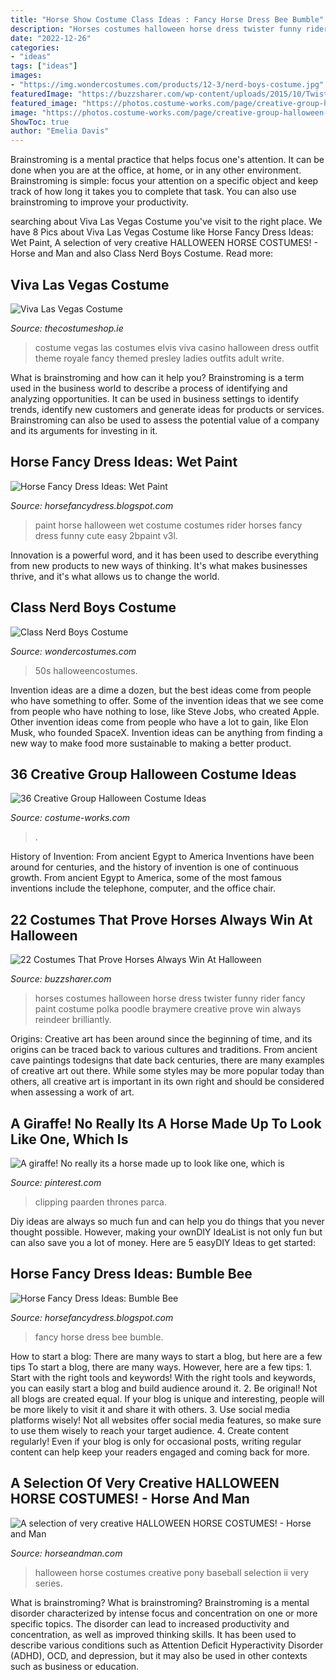 ```yaml
---
title: "Horse Show Costume Class Ideas : Fancy Horse Dress Bee Bumble"
description: "Horses costumes halloween horse dress twister funny rider fancy paint costume polka poodle braymere creative prove win always reindeer brilliantly"
date: "2022-12-26"
categories:
- "ideas"
tags: ["ideas"]
images:
- "https://img.wondercostumes.com/products/12-3/nerd-boys-costume.jpg"
featuredImage: "https://buzzsharer.com/wp-content/uploads/2015/10/Twister.jpg"
featured_image: "https://photos.costume-works.com/page/creative-group-halloween-costume-ideas.jpg"
image: "https://photos.costume-works.com/page/creative-group-halloween-costume-ideas.jpg"
ShowToc: true
author: "Emelia Davis"
---
```



Brainstroming is a mental practice that helps focus one's attention. It can be done when you are at the office, at home, or in any other environment. Brainstroming is simple: focus your attention on a specific object and keep track of how long it takes you to complete that task. You can also use brainstroming to improve your productivity.

	

		
searching about Viva Las Vegas Costume you've visit to the right place. We have 8 Pics about Viva Las Vegas Costume like Horse Fancy Dress Ideas: Wet Paint, A selection of very creative HALLOWEEN HORSE COSTUMES! - Horse and Man and also Class Nerd Boys Costume. Read more:
		
    
## Viva Las Vegas Costume

<img loading=lazy src="https://www.thecostumeshop.ie/images/detailed/21/LADIES_BLACK_ELVIS.jpg" onerror="this.onerror=null;this.src='https://tse1.mm.bing.net/th?id=OIP.ngu-p73Xo4scvnQr0cBUXQHaO0&amp;pid=15.1';" alt="Viva Las Vegas Costume">

_Source: thecostumeshop.ie_

>costume vegas las costumes elvis viva casino halloween dress outfit theme royale fancy themed presley ladies outfits adult write. 

	

What is brainstroming and how can it help you?
Brainstroming is a term used in the business world to describe a process of identifying and analyzing opportunities. It can be used in business settings to identify trends, identify new customers and generate ideas for products or services. Brainstroming can also be used to assess the potential value of a company and its arguments for investing in it.

    
## Horse Fancy Dress Ideas: Wet Paint

<img loading=lazy src="http://4.bp.blogspot.com/_V3L-Wr9YRP0/TUQg7BGdqxI/AAAAAAAAAIU/DY0CeGpgn-U/w1200-h630-p-k-no-nu/Wet%2BPaint.jpg" onerror="this.onerror=null;this.src='https://tse2.mm.bing.net/th?id=OIP.3ZECl4KgaOcoajkUOdV1HAHaE7&amp;pid=15.1';" alt="Horse Fancy Dress Ideas: Wet Paint">

_Source: horsefancydress.blogspot.com_

>paint horse halloween wet costume costumes rider horses fancy dress funny cute easy 2bpaint v3l. 

	

Innovation is a powerful word, and it has been used to describe everything from new products to new ways of thinking. It's what makes businesses thrive, and it's what allows us to change the world.

    
## Class Nerd Boys Costume

<img loading=lazy src="https://img.wondercostumes.com/products/12-3/nerd-boys-costume.jpg" onerror="this.onerror=null;this.src='https://tse1.mm.bing.net/th?id=OIP.bKptaXn32SUbTjmiKw8l-wHaI4&amp;pid=15.1';" alt="Class Nerd Boys Costume">

_Source: wondercostumes.com_

>50s halloweencostumes. 

	

Invention ideas are a dime a dozen, but the best ideas come from people who have something to offer. Some of the invention ideas that we see come from people who have nothing to lose, like Steve Jobs, who created Apple. Other invention ideas come from people who have a lot to gain, like Elon Musk, who founded SpaceX. Invention ideas can be anything from finding a new way to make food more sustainable to making a better product.

    
## 36 Creative Group Halloween Costume Ideas

<img loading=lazy src="https://photos.costume-works.com/page/creative-group-halloween-costume-ideas.jpg" onerror="this.onerror=null;this.src='https://tse2.mm.bing.net/th?id=OIP.Qp0wq2gallANtpD3YbmGEgHaOQ&amp;pid=15.1';" alt="36 Creative Group Halloween Costume Ideas">

_Source: costume-works.com_

>. 

	

History of Invention: From ancient Egypt to America
Inventions have been around for centuries, and the history of invention is one of continuous growth. From ancient Egypt to America, some of the most famous inventions include the telephone, computer, and the office chair.

    
## 22 Costumes That Prove Horses Always Win At Halloween

<img loading=lazy src="https://buzzsharer.com/wp-content/uploads/2015/10/Twister.jpg" onerror="this.onerror=null;this.src='https://tse3.mm.bing.net/th?id=OIP.BY10d2LEcVsfxdTC-tByFwHaF0&amp;pid=15.1';" alt="22 Costumes That Prove Horses Always Win At Halloween">

_Source: buzzsharer.com_

>horses costumes halloween horse dress twister funny rider fancy paint costume polka poodle braymere creative prove win always reindeer brilliantly. 

	

Origins:
Creative art has been around since the beginning of time, and its origins can be traced back to various cultures and traditions. From ancient cave paintings todesigns that date back centuries, there are many examples of creative art out there. While some styles may be more popular today than others, all creative art is important in its own right and should be considered when assessing a work of art.

    
## A Giraffe! No Really Its A Horse Made Up To Look Like One, Which Is

<img loading=lazy src="https://i.pinimg.com/736x/7b/37/6f/7b376fe614056c9036e210c73f9fd741--horse-halloween-costumes-costumes-for-horses.jpg" onerror="this.onerror=null;this.src='https://tse1.mm.bing.net/th?id=OIP.8Q38FIDMbIvUMm-65LgWRQHaHY&amp;pid=15.1';" alt="A giraffe! No really its a horse made up to look like one, which is">

_Source: pinterest.com_

>clipping paarden thrones parca. 

	

Diy ideas are always so much fun and can help you do things that you never thought possible. However, making your ownDIY IdeaList is not only fun but can also save you a lot of money. Here are 5 easyDIY Ideas to get started: 

    
## Horse Fancy Dress Ideas: Bumble Bee

<img loading=lazy src="https://4.bp.blogspot.com/-5Oy8huPvZok/TV7f7D2LTdI/AAAAAAAAAM4/RVg2t6SaMFE/s1600/last_2.jpg" onerror="this.onerror=null;this.src='https://tse3.mm.bing.net/th?id=OIP.v5nLzyJKPi5ulSKOBZEcDgHaLK&amp;pid=15.1';" alt="Horse Fancy Dress Ideas: Bumble Bee">

_Source: horsefancydress.blogspot.com_

>fancy horse dress bee bumble. 

	

How to start a blog: There are many ways to start a blog, but here are a few tips
To start a blog, there are many ways. However, here are a few tips: 1. Start with the right tools and keywords! With the right tools and keywords, you can easily start a blog and build audience around it. 2. Be original! Not all blogs are created equal. If your blog is unique and interesting, people will be more likely to visit it and share it with others. 3. Use social media platforms wisely! Not all websites offer social media features, so make sure to use them wisely to reach your target audience. 4. Create content regularly! Even if your blog is only for occasional posts, writing regular content can help keep your readers engaged and coming back for more.

    
## A Selection Of Very Creative HALLOWEEN HORSE COSTUMES! - Horse And Man

<img loading=lazy src="https://www.horseandman.com/wp-content/uploads/2017/10/1376090_10151900053249583_655398294_n.jpg" onerror="this.onerror=null;this.src='https://tse2.mm.bing.net/th?id=OIP.lVKSDyN2nzf_6S-Jem4XLwHaE5&amp;pid=15.1';" alt="A selection of very creative HALLOWEEN HORSE COSTUMES! - Horse and Man">

_Source: horseandman.com_

>halloween horse costumes creative pony baseball selection ii very series. 

	

What is brainstroming?
What is brainstroming? Brainstroming is a mental disorder characterized by intense focus and concentration on one or more specific topics. The disorder can lead to increased productivity and concentration, as well as improved thinking skills. It has been used to describe various conditions such as Attention Deficit Hyperactivity Disorder (ADHD), OCD, and depression, but it may also be used in other contexts such as business or education.

